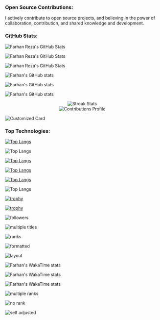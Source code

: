 ### Open Source Contributions:
I actively contribute to open source projects, and believing in the power of collaboration, contribution, and shared knowledge and development.

### GitHub Stats:
![Farhan Reza's GitHub Stats](https://github-readme-stats.vercel.app/api?username=farhan7reza7&show_icons=true&theme=radical)

![Farhan Reza's GitHub Stats](https://github-readme-stats.vercel.app/api?username=farhan7reza7\&rank_icon=percentile)

![Farhan Reza's GitHub Stats](https://github-readme-stats.vercel.app/api?username=farhan7reza7\&rank_icon=github)


![Farhan's GitHub stats](https://github-readme-stats.vercel.app/api?username=farhan7reza7\&show_icons=true\&show=reviews,discussions_started,discussions_answered,prs_merged,prs_merged_percentage)


![Farhan's GitHub stats](https://github-readme-stats.vercel.app/api?username=farhan7reza7\&include_all_commits=true)

![Farhan's GitHub stats](https://github-readme-stats.vercel.app/api/?username=farhan7reza7\&locale=es)




<div align="center">
	<img alt="Streak Stats" src="https://github-readme-streak-stats.herokuapp.com/?user=farhan7reza7&hide_border=true&show_icons=true&currStreakNum=e9ecef&sideNums=e9ecef&border=272b30&currStreakLabel=e9ecef&background=272b30&sideLabels=e9ecef&dates=7a8288" />
	<br/>
	<img alt="Contributions Profile" src="https://github-readme-activity-graph.vercel.app/graph?username=farhan7reza7&custom_title=Farhan%20Reza%27s%20Contribution%20Graph&hide_border=true&theme=react-dark&bg_color=272b30&color=ffffff" />
</div>


![Customized Card](https://github-readme-stats.vercel.app/api/pin?username=farhan7reza7\&repo=Projects-Documentation\&title_color=fff\&icon_color=f9f9f9\&text_color=9f9f9f\&bg_color=151515)


<!--![Gist Card](https://github-readme-stats.vercel.app/api/gist?id=bbfce31e0217a3689c8d961a356cb10d&theme=calm)

-->


### Top Technologies:
[![Top Langs](https://github-readme-stats.vercel.app/api/top-langs/?username=farhan7reza7&layout=compact)](https://github.com/farhan7reza7/github-readme-stats)


![Top Langs](https://github-readme-stats.vercel.app/api/top-langs/?username=farhan7reza7)

<!--![Farhan's WakaTime stats](https://github-readme-stats.vercel.app/api/wakatime?username=farhan7reza7)


![Farhan's WakaTime stats](https://github-readme-stats.vercel.app/api/wakatime?username=farhan7reza7)

![Farhan's WakaTime stats](https://github-readme-stats.vercel.app/api/wakatime?username=farhan7reza7\&hide_progress=true)

![Farhan's WakaTime stats](https://github-readme-stats.vercel.app/api/wakatime?username=farhan7reza7\&layout=compact)
-->


[![Top Langs](https://github-readme-stats.vercel.app/api/top-langs/?username=farhan7reza7\&layout=donut)](https://github.com/farhan7reza7/github-readme-stats)


[![Top Langs](https://github-readme-stats.vercel.app/api/top-langs/?username=farhan7reza7\&layout=donut-vertical)](https://github.com/farhan7reza7/github-readme-stats)

[![Top Langs](https://github-readme-stats.vercel.app/api/top-langs/?username=farhan7reza7\&layout=pie)](https://github.com/farhan7reza7/github-readme-stats)

![Top Langs](https://github-readme-stats.vercel.app/api/top-langs/?username=farhan7reza7\&hide_progress=true)




[![trophy](https://github-profile-trophy.vercel.app/?username=farhan7reza7)](https://github.com/ryo-ma/github-profile-trophy)


[![trophy](https://github-profile-trophy.vercel.app/?username=farhan7reza7&theme=onedark)](https://github.com/ryo-ma/github-profile-trophy)

![followers](https://github-profile-trophy.vercel.app/?username=farhan7reza7&title=Followers)

![multiple titles](https://github-profile-trophy.vercel.app/?username=farhan7reza7&title=Stars,Followers)

![ranks](https://github-profile-trophy.vercel.app/?username=farhan7reza7&rank=S)


![formatted](https://github-profile-trophy.vercel.app/?username=farhan7reza7&column=3)


![layout](https://github-profile-trophy.vercel.app/?username=farhan7reza7&column=3&margin-w=15&margin-h=15)

![Farhan's WakaTime stats](https://github-readme-stats.vercel.app/api/wakatime?username=farhan7reza7)

![Farhan's WakaTime stats](https://github-readme-stats.vercel.app/api/wakatime?username=farhan7reza7\&hide_progress=true)

![Farhan's WakaTime stats](https://github-readme-stats.vercel.app/api/wakatime?username=farhan7reza7\&layout=compact)

![multiple ranks](https://github-profile-trophy.vercel.app/?username=farhan7reza7&rank=S,AAA)

![no rank](https://github-profile-trophy.vercel.app/?username=farhan7reza7&rank=-C,-B)

![self adjusted](https://github-profile-trophy.vercel.app/?username=farhan7reza7&column=-1)

